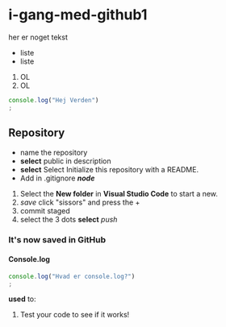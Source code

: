 # i-gang-med-github1
her er noget tekst 
* liste 
* liste
1. OL
1. OL

```javascript
console.log("Hej Verden")
;
```

## Repository
* name the repository 
* __select__ public in description
* __select__ Select Initialize this repository with a README. 
* Add in .gitignore **_node_**

1. Select the **New folder** in __Visual Studio Code__ to start a new. 
2. _save_ click "sissors" and press the + 
3. commit staged 
4. select the 3 dots 
__select__ _push_

### It's now saved in GitHub
    

#### Console.log

```javascript
console.log("Hvad er console.log?")
;
```
__used__ to: 
1. Test your code to see if it works!
 